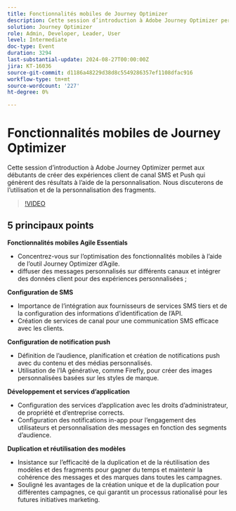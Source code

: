 ```yaml
---
title: Fonctionnalités mobiles de Journey Optimizer
description: Cette session d’introduction à Adobe Journey Optimizer permet aux débutants de créer des expériences client de canal SMS et Push qui génèrent des résultats à l’aide de la personnalisation. Nous discuterons de l’utilisation et de la personnalisation des fragments.
solution: Journey Optimizer
role: Admin, Developer, Leader, User
level: Intermediate
doc-type: Event
duration: 3294
last-substantial-update: 2024-08-27T00:00:00Z
jira: KT-16036
source-git-commit: d1186a48229d38d8c5549286357ef1108dfac916
workflow-type: tm+mt
source-wordcount: '227'
ht-degree: 0%

---
```



# Fonctionnalités mobiles de Journey Optimizer

Cette session d’introduction à Adobe Journey Optimizer permet aux débutants de créer des expériences client de canal SMS et Push qui génèrent des résultats à l’aide de la personnalisation. Nous discuterons de l’utilisation et de la personnalisation des fragments.

>[!VIDEO](https://video.tv.adobe.com/v/3433001/?learn=on)

## 5 principaux points

**Fonctionnalités mobiles Agile Essentials**

* Concentrez-vous sur l’optimisation des fonctionnalités mobiles à l’aide de l’outil Journey Optimizer d’Agile.
* diffuser des messages personnalisés sur différents canaux et intégrer des données client pour des expériences personnalisées ;

**Configuration de SMS**

* Importance de l’intégration aux fournisseurs de services SMS tiers et de la configuration des informations d’identification de l’API.
* Création de services de canal pour une communication SMS efficace avec les clients.

**Configuration de notification push**

* Définition de l’audience, planification et création de notifications push avec du contenu et des médias personnalisés.
* Utilisation de l’IA générative, comme Firefly, pour créer des images personnalisées basées sur les styles de marque.

**Développement et services d’application**

* Configuration des services d’application avec les droits d’administrateur, de propriété et d’entreprise corrects.
* Configuration des notifications in-app pour l’engagement des utilisateurs et personnalisation des messages en fonction des segments d’audience.

**Duplication et réutilisation des modèles**

* Insistance sur l’efficacité de la duplication et de la réutilisation des modèles et des fragments pour gagner du temps et maintenir la cohérence des messages et des marques dans toutes les campagnes.
* Souligné les avantages de la création unique et de la duplication pour différentes campagnes, ce qui garantit un processus rationalisé pour les futures initiatives marketing.
